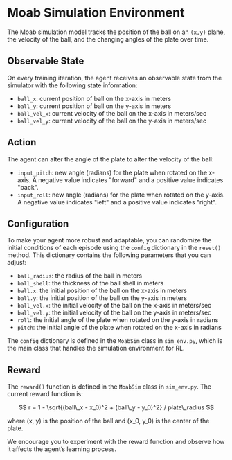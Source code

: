 # Moab Simulation Environment
The Moab simulation model tracks the position of the ball on an `(x,y)` plane, the velocity of the ball, and the changing angles of the plate over time.

## Observable State

On every training iteration, the agent receives an observable state from the simulator with the following state information:

- `ball_x`: current position of ball on the x-axis in meters
- `ball_y`: current position of ball on the y-axis in meters
- `ball_vel_x`: current velocity of the ball on the x-axis in meters/sec
- `ball_vel_y`: current velocity of the ball on the y-axis in meters/sec

## Action

The agent can alter the angle of the plate to alter the velocity of the ball:

- `input_pitch`: new angle (radians) for the plate when rotated on the x-axis. A negative value indicates "forward" and a positive value indicates "back".
- `input_roll`: new angle (radians) for the plate when rotated on the y-axis. A negative value indicates "left" and a positive value indicates "right".

## Configuration
To make your agent more robust and adaptable, you can randomize the initial conditions of each episode using the `config` dictionary in the `reset()` method. This dictionary contains the following parameters that you can adjust:

- `ball_radius`: the radius of the ball in meters
- `ball_shell`: the thickness of the ball shell in meters
- `ball.x`: the initial position of the ball on the x-axis in meters
- `ball.y`: the initial position of the ball on the y-axis in meters
- `ball_vel.x`: the initial velocity of the ball on the x-axis in meters/sec
- `ball_vel.y`: the initial velocity of the ball on the y-axis in meters/sec
- `roll`: the initial angle of the plate when rotated on the y-axis in radians
- `pitch`: the initial angle of the plate when rotated on the x-axis in radians

The `config` dictionary is defined in the `MoabSim` class in `sim_env.py`, which is the main class that handles the simulation environment for RL.

## Reward
The `reward()` function is defined in the `MoabSim` class in `sim_env.py`. The current reward function is:

$$
r = 1 - \sqrt{(ball\_x - x_0)^2 + (ball\_y - y_0)^2} / plate\_radius
$$


where (x, y) is the position of the ball and (x_0​, y_0​) is the center of the plate.

We encourage you to experiment with the reward function and observe how it affects the agent’s learning process.
